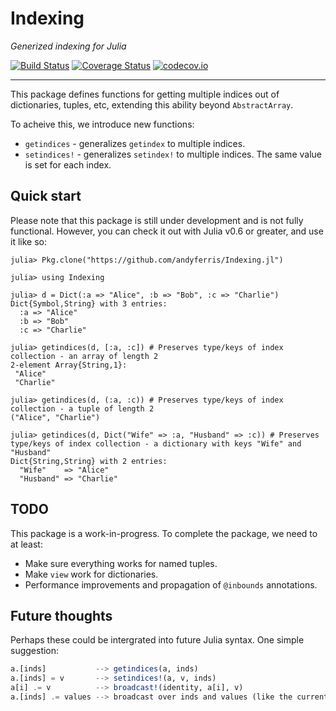 # Indexing

*Generized indexing for Julia*

[![Build Status](https://travis-ci.org/andyferris/Indexing.jl.svg?branch=master)](https://travis-ci.org/andyferris/Indexing.jl)
[![Coverage Status](https://coveralls.io/repos/andyferris/Indexing.jl/badge.svg?branch=master&service=github)](https://coveralls.io/github/andyferris/Indexing.jl?branch=master)
[![codecov.io](http://codecov.io/github/andyferris/Indexing.jl/coverage.svg?branch=master)](http://codecov.io/github/andyferris/Indexing.jl?branch=master)

-----------

This package defines functions for getting multiple indices out of dictionaries, tuples,
etc, extending this ability beyond `AbstractArray`.

To acheive this, we introduce new functions:

 * `getindices` - generalizes `getindex` to multiple indices.
 * `setindices!` - generalizes `setindex!` to multiple indices. The same value is set for
   each index.
 
## Quick start

Please note that this package is still under development and is not fully functional. 
However, you can check it out with Julia v0.6 or greater, and use it like so:

```
julia> Pkg.clone("https://github.com/andyferris/Indexing.jl")

julia> using Indexing

julia> d = Dict(:a => "Alice", :b => "Bob", :c => "Charlie")
Dict{Symbol,String} with 3 entries:
  :a => "Alice"
  :b => "Bob"
  :c => "Charlie"

julia> getindices(d, [:a, :c]) # Preserves type/keys of index collection - an array of length 2
2-element Array{String,1}:
 "Alice"  
 "Charlie"

julia> getindices(d, (:a, :c)) # Preserves type/keys of index collection - a tuple of length 2
("Alice", "Charlie")

julia> getindices(d, Dict("Wife" => :a, "Husband" => :c)) # Preserves type/keys of index collection - a dictionary with keys "Wife" and "Husband"
Dict{String,String} with 2 entries:
  "Wife"    => "Alice"
  "Husband" => "Charlie"
```

## TODO

This package is a work-in-progress. To complete the package, we need to at least:

  * Make sure everything works for named tuples.
  * Make `view` work for dictionaries.
  * Performance improvements and propagation of `@inbounds` annotations.


## Future thoughts

Perhaps these could be intergrated into future Julia syntax. One simple suggestion:

```julia
a.[inds]           --> getindices(a, inds)
a.[inds] = v       --> setindices!(a, v, inds)
a[i] .= v          --> broadcast!(identity, a[i], v)
a.[inds] .= values --> broadcast over inds and values (like the current `dotview`, for above, but works on dictionaries)
```
